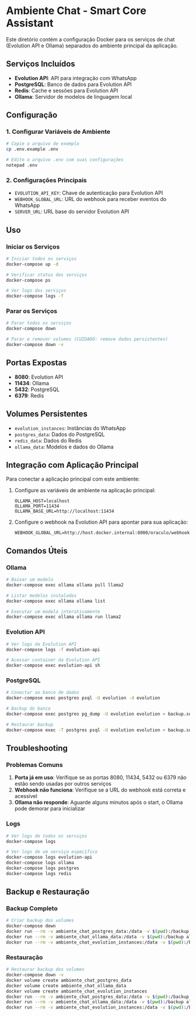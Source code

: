 # Ambiente Chat - Smart Core Assistant

Este diretório contém a configuração Docker para os serviços de chat (Evolution API e Ollama) separados do ambiente principal da aplicação.

## Serviços Incluídos

- **Evolution API**: API para integração com WhatsApp
- **PostgreSQL**: Banco de dados para Evolution API
- **Redis**: Cache e sessões para Evolution API
- **Ollama**: Servidor de modelos de linguagem local

## Configuração

### 1. Configurar Variáveis de Ambiente

```bash
# Copie o arquivo de exemplo
cp .env.example .env

# Edite o arquivo .env com suas configurações
notepad .env
```

### 2. Configurações Principais

- `EVOLUTION_API_KEY`: Chave de autenticação para Evolution API
- `WEBHOOK_GLOBAL_URL`: URL do webhook para receber eventos do WhatsApp
- `SERVER_URL`: URL base do servidor Evolution API

## Uso

### Iniciar os Serviços

```bash
# Iniciar todos os serviços
docker-compose up -d

# Verificar status dos serviços
docker-compose ps

# Ver logs dos serviços
docker-compose logs -f
```

### Parar os Serviços

```bash
# Parar todos os serviços
docker-compose down

# Parar e remover volumes (CUIDADO: remove dados persistentes)
docker-compose down -v
```

## Portas Expostas

- **8080**: Evolution API
- **11434**: Ollama
- **5432**: PostgreSQL
- **6379**: Redis

## Volumes Persistentes

- `evolution_instances`: Instâncias do WhatsApp
- `postgres_data`: Dados do PostgreSQL
- `redis_data`: Dados do Redis
- `ollama_data`: Modelos e dados do Ollama

## Integração com Aplicação Principal

Para conectar a aplicação principal com este ambiente:

1. Configure as variáveis de ambiente na aplicação principal:
   ```env
   OLLAMA_HOST=localhost
   OLLAMA_PORT=11434
   OLLAMA_BASE_URL=http://localhost:11434
   ```

2. Configure o webhook na Evolution API para apontar para sua aplicação:
   ```env
   WEBHOOK_GLOBAL_URL=http://host.docker.internal:8000/oraculo/webhook_whatsapp/
   ```

## Comandos Úteis

### Ollama

```bash
# Baixar um modelo
docker-compose exec ollama ollama pull llama2

# Listar modelos instalados
docker-compose exec ollama ollama list

# Executar um modelo interativamente
docker-compose exec ollama ollama run llama2
```

### Evolution API

```bash
# Ver logs da Evolution API
docker-compose logs -f evolution-api

# Acessar container da Evolution API
docker-compose exec evolution-api sh
```

### PostgreSQL

```bash
# Conectar ao banco de dados
docker-compose exec postgres psql -U evolution -d evolution

# Backup do banco
docker-compose exec postgres pg_dump -U evolution evolution > backup.sql

# Restaurar backup
docker-compose exec -T postgres psql -U evolution evolution < backup.sql
```

## Troubleshooting

### Problemas Comuns

1. **Porta já em uso**: Verifique se as portas 8080, 11434, 5432 ou 6379 não estão sendo usadas por outros serviços
2. **Webhook não funciona**: Verifique se a URL do webhook está correta e acessível
3. **Ollama não responde**: Aguarde alguns minutos após o start, o Ollama pode demorar para inicializar

### Logs

```bash
# Ver logs de todos os serviços
docker-compose logs

# Ver logs de um serviço específico
docker-compose logs evolution-api
docker-compose logs ollama
docker-compose logs postgres
docker-compose logs redis
```

## Backup e Restauração

### Backup Completo

```bash
# Criar backup dos volumes
docker-compose down
docker run --rm -v ambiente_chat_postgres_data:/data -v $(pwd):/backup alpine tar czf /backup/postgres_backup.tar.gz -C /data .
docker run --rm -v ambiente_chat_ollama_data:/data -v $(pwd):/backup alpine tar czf /backup/ollama_backup.tar.gz -C /data .
docker run --rm -v ambiente_chat_evolution_instances:/data -v $(pwd):/backup alpine tar czf /backup/evolution_backup.tar.gz -C /data .
```

### Restauração

```bash
# Restaurar backup dos volumes
docker-compose down -v
docker volume create ambiente_chat_postgres_data
docker volume create ambiente_chat_ollama_data
docker volume create ambiente_chat_evolution_instances
docker run --rm -v ambiente_chat_postgres_data:/data -v $(pwd):/backup alpine tar xzf /backup/postgres_backup.tar.gz -C /data
docker run --rm -v ambiente_chat_ollama_data:/data -v $(pwd):/backup alpine tar xzf /backup/ollama_backup.tar.gz -C /data
docker run --rm -v ambiente_chat_evolution_instances:/data -v $(pwd):/backup alpine tar xzf /backup/evolution_backup.tar.gz -C /data
```